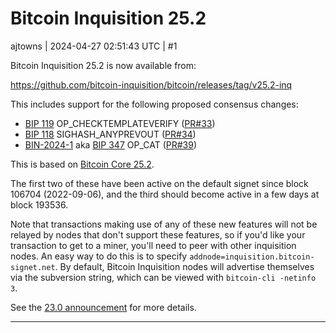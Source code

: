 # Bitcoin Inquisition 25.2

ajtowns | 2024-04-27 02:51:43 UTC | #1

Bitcoin Inquisition 25.2 is now available from:

https://github.com/bitcoin-inquisition/bitcoin/releases/tag/v25.2-inq

This includes support for the following proposed consensus changes:
 * [BIP 119](https://github.com/bitcoin/bips/blob/584f4a732ba94199fc097fbb9b4660db868dd712/bip-0119.mediawiki) OP_CHECKTEMPLATEVERIFY ([PR#33](https://github.com/bitcoin-inquisition/bitcoin/pull/33))
 * [BIP 118](https://github.com/bitcoin/bips/blob/584f4a732ba94199fc097fbb9b4660db868dd712/bip-0118.mediawiki) SIGHASH_ANYPREVOUT  ([PR#34](https://github.com/bitcoin-inquisition/bitcoin/pull/34))
 * [BIN-2024-1](https://github.com/ajtowns/binana/blob/8264328e6c7fd9e9f30efb8273fb94700f001454/2024/BIN-2024-0001.md) aka [BIP 347](https://github.com/bitcoin/bips/pull/1525#issuecomment-2075518532) OP_CAT ([PR#39](https://github.com/bitcoin-inquisition/bitcoin/pull/39))

This is based on [Bitcoin Core 25.2](https://bitcoincore.org/en/releases/25.2/).

The first two of these have been active on the default signet since block 106704 (2022-09-06), and the third should become active in a few days at block 193536.

Note that transactions making use of any of these new features will not be relayed by nodes that don't support these features, so if you'd like your transaction to get to a miner, you'll need to peer with other inquisition nodes. An easy way to do this is to specify `addnode=inquisition.bitcoin-signet.net`. By default, Bitcoin Inquisition nodes will advertise themselves via the subversion string, which can be viewed with `bitcoin-cli -netinfo 3`.

See the [23.0 announcement](https://lists.linuxfoundation.org/pipermail/bitcoin-dev/2022-December/021275.html) for more details.

-------------------------

